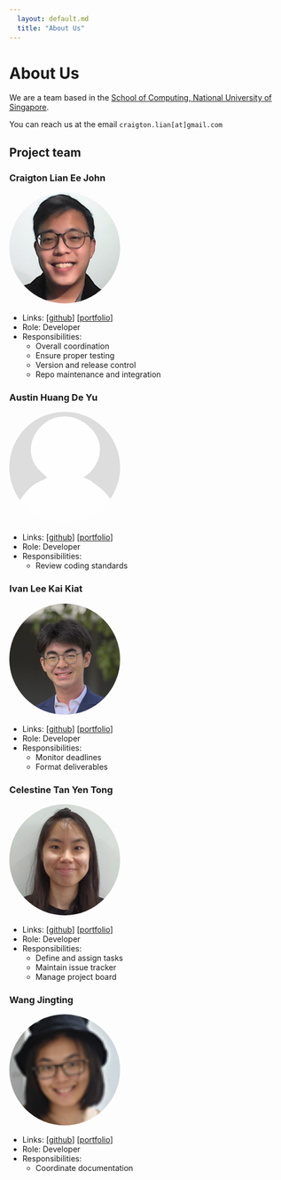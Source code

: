 ```yaml
---
  layout: default.md 
  title: "About Us"
---
```


# About Us

We are a team based in the [School of Computing, National University of Singapore](http://www.comp.nus.edu.sg).

You can reach us at the email `craigton.lian[at]gmail.com`

## Project team

### Craigton Lian Ee John

<img src="images/developer-profiles/craigtonlian.png" width="200px" height = "200px" style = "border-radius: 50%;">


* Links: 
  [[github](https://github.com/craigtonlian)]
  [[portfolio](team/craigtonlian.md)]
* Role: Developer
* Responsibilities:
  * Overall coordination
  * Ensure proper testing
  * Version and release control
  * Repo maintenance and integration

### Austin Huang De Yu

<img src="images/developer-profiles/austinhuang1203.png" width="200px" height = "200px" style = "border-radius: 50%;">

* Links: 
  [[github](http://github.com/austinhuang1203)]
  [[portfolio](team/austinhuang1203.md)]
* Role: Developer
* Responsibilities:
  * Review coding standards

### Ivan Lee Kai Kiat

<img src="images/developer-profiles/ivanleekk.png" width="200px" height = "200px" style = "border-radius: 50%;">


* Links:
  [[github](http://github.com/ivanleekk)]
  [[portfolio](team/ivanleekk.md)]
* Role: Developer
* Responsibilities:
  * Monitor deadlines
  * Format deliverables

### Celestine Tan Yen Tong

<img src="images/developer-profiles/celestinetan03.png" width="200px" height = "200px" style = "border-radius: 50%;">


* Links:
  [[github](http://github.com/celestinetan03)]
  [[portfolio](team/celestinetan03.md)]
* Role: Developer
* Responsibilities:
  * Define and assign tasks
  * Maintain issue tracker
  * Manage project board

### Wang Jingting

<img src="images/developer-profiles/jingting1412.png" width="200px" height = "200px" style = "border-radius: 50%;">


* Links:
  [[github](http://github.com/jingting1412)]
  [[portfolio](team/jingting1412.md)]
* Role: Developer
* Responsibilities:
  * Coordinate documentation
